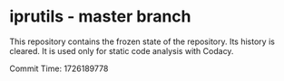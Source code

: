 # iprutils - master branch

This repository contains the frozen state of the repository.
Its history is cleared. It is used only for static code
analysis with Codacy.

Commit Time: 1726189778